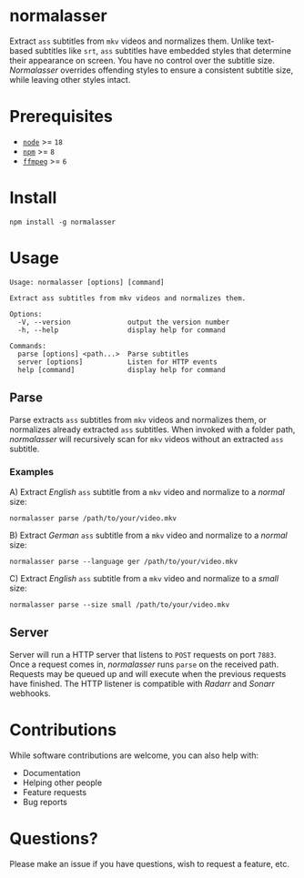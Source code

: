 # normalasser

Extract `ass` subtitles from `mkv` videos and normalizes them. Unlike text-based subtitles like `srt`, `ass` subtitles have embedded styles that determine their appearance on screen. You have no control over the subtitle size. _Normalasser_ overrides offending styles to ensure a consistent subtitle size, while leaving other styles intact.

# Prerequisites

- [`node`](http://nodejs.org/) >= `18`
- [`npm`](https://www.npmjs.org/) >= `8`
- [`ffmpeg`](https://ffmpeg.org/) >= `6`

# Install

```
npm install -g normalasser
```

# Usage

```
Usage: normalasser [options] [command]

Extract ass subtitles from mkv videos and normalizes them.

Options:
  -V, --version              output the version number
  -h, --help                 display help for command

Commands:
  parse [options] <path...>  Parse subtitles
  server [options]           Listen for HTTP events
  help [command]             display help for command
```

## Parse

Parse extracts `ass` subtitles from `mkv` videos and normalizes them, or normalizes already extracted `ass` subtitles. When invoked with a folder path, _normalasser_ will recursively scan for `mkv` videos without an extracted `ass` subtitle.

### Examples

A) Extract _English_ `ass` subtitle from a `mkv` video and normalize to a _normal_ size:

    normalasser parse /path/to/your/video.mkv

B) Extract _German_ `ass` subtitle from a `mkv` video and normalize to a _normal_ size:

    normalasser parse --language ger /path/to/your/video.mkv

C) Extract _English_ `ass` subtitle from a `mkv` video and normalize to a _small_ size:

    normalasser parse --size small /path/to/your/video.mkv

## Server

Server will run a HTTP server that listens to `POST` requests on port `7883`. Once a request comes in, _normalasser_ runs `parse` on the received path. Requests may be queued up and will execute when the previous requests have finished. The HTTP listener is compatible with _Radarr_ and _Sonarr_ webhooks.

# Contributions

While software contributions are welcome, you can also help with:

- Documentation
- Helping other people
- Feature requests
- Bug reports

# Questions?

Please make an issue if you have questions, wish to request a feature, etc.
